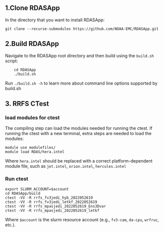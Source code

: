## 1.Clone RDASApp
In the directory that you want to install RDASApp:  
```
git clone --recurse-submodules https://github.com/NOAA-EMC/RDASApp.git
```
## 2.Build RDASApp
Navigate to the RDASApp root directory and then build using the  `build.sh`  script:
```
    cd RDASApp
    ./build.sh
```
Run `./build.sh -h` to learn more about command line options supported by build.sh

## 3. RRFS CTest
### load modules for ctest
The compiling step can load the modules needed for running the ctest. If running the ctest with a new terminal, extra steps are needed to load the modules:
```
module use modulefiles/
module load RDAS/hera.intel
```
Where `hera.intel` should be replaced with a correct platform-dependent module file, such as `jet.intel`, `orion.intel`, `hercules.intel`

### Run ctest
```
export SLURM_ACCOUNT=$account
cd RDASApp/build
ctest -VV -R rrfs_fv3jedi_hyb_2022052619
ctest -VV -R rrfs_fv3jedi_letkf_2022052619
ctest -VV -R rrfs_mpasjedi_2022052619_Ens3Dvar
ctest -VV -R rrfs_mpasjedi_2022052619_letkf
```
Where `$account` is the slurm resource account (e.g., `fv3-cam`, `da-cpu`, `wrfruc`, etc.). 
